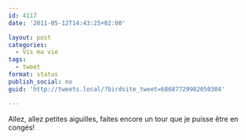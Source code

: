 ```yaml
---
id: 4117
date: '2011-05-12T14:43:25+02:00'

layout: post
categories:
  - Vis ma vie
tags:
  - tweet
format: status
publish_social: no
guid: 'http://tweets.local/?birdsite_tweet=68687729982050304'

---
```


Allez, allez petites aiguilles, faites encore un tour que je puisse être en congés!